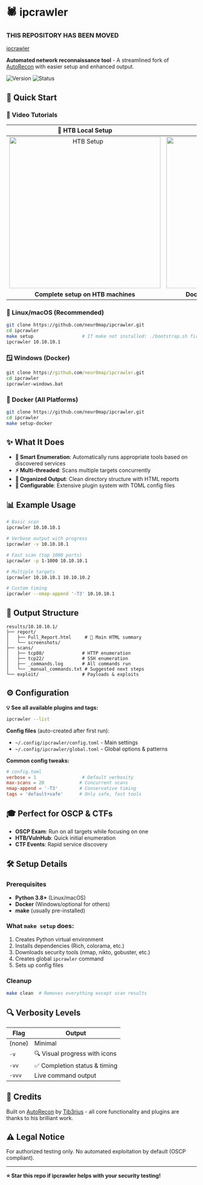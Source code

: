 # 🕷️ ipcrawler

### THIS REPOSITORY HAS BEEN MOVED
 [ipcrawler](https://github.com/neur0map/ipcrawler)

**Automated network reconnaissance tool** - A streamlined fork of [AutoRecon](https://github.com/Tib3rius/AutoRecon) with easier setup and enhanced output.

![Version](https://img.shields.io/badge/Version-v2.1.0-brightgreen) ![Status](https://img.shields.io/badge/Status-Stable-brightgreen)

## 🚀 Quick Start

### 🎥 Video Tutorials

<div align="center">

| **🐧 HTB Local Setup** | **🍎 Docker on macOS** |
|:--:|:--:|
| <a href="https://youtu.be/lBXAzpUrtlw" target="_blank"><img src="https://img.youtube.com/vi/lBXAzpUrtlw/maxresdefault.jpg" alt="HTB Setup" width="400"></a> | <a href="https://youtu.be/i6Y5Rn0--kA" target="_blank"><img src="https://img.youtube.com/vi/i6Y5Rn0--kA/maxresdefault.jpg" alt="macOS Setup" width="400"></a> |
| **Complete setup on HTB machines** | **Docker installation & usage on macOS** |

</div>

### 🐧 Linux/macOS (Recommended)
```bash
git clone https://github.com/neur0map/ipcrawler.git
cd ipcrawler
make setup                  # If make not installed: ./bootstrap.sh first
ipcrawler 10.10.10.1
```

### 🪟 Windows (Docker)
```cmd
git clone https://github.com/neur0map/ipcrawler.git
cd ipcrawler
ipcrawler-windows.bat
```

### 🐳 Docker (All Platforms)
```bash
git clone https://github.com/neur0map/ipcrawler.git
cd ipcrawler
make setup-docker
```

## ✨ What It Does

- **🎯 Smart Enumeration**: Automatically runs appropriate tools based on discovered services
- **⚡ Multi-threaded**: Scans multiple targets concurrently  
- **📁 Organized Output**: Clean directory structure with HTML reports
- **🔧 Configurable**: Extensive plugin system with TOML config files

## 📊 Example Usage

```bash
# Basic scan
ipcrawler 10.10.10.1

# Verbose output with progress
ipcrawler -v 10.10.10.1

# Fast scan (top 1000 ports)
ipcrawler -p 1-1000 10.10.10.1

# Multiple targets
ipcrawler 10.10.10.1 10.10.10.2

# Custom timing
ipcrawler --nmap-append '-T3' 10.10.10.1
```

## 📁 Output Structure

```
results/10.10.10.1/
├── report/
│   ├── Full_Report.html     # 🌟 Main HTML summary
│   └── screenshots/
├── scans/
│   ├── tcp80/              # HTTP enumeration
│   ├── tcp22/              # SSH enumeration
│   ├── _commands.log       # All commands run
│   └── _manual_commands.txt # Suggested next steps
└── exploit/                # Payloads & exploits
```

## ⚙️ Configuration

**💡 See all available plugins and tags:**
```bash
ipcrawler --list
```

**Config files** (auto-created after first run):
- `~/.config/ipcrawler/config.toml` - Main settings
- `~/.config/ipcrawler/global.toml` - Global options & patterns

**Common config tweaks:**
```toml
# config.toml
verbose = 1                 # Default verbosity
max-scans = 20             # Concurrent scans
nmap-append = '-T3'        # Conservative timing
tags = 'default+safe'      # Only safe, fast tools
```

## 🎓 Perfect for OSCP & CTFs

- **OSCP Exam**: Run on all targets while focusing on one
- **HTB/VulnHub**: Quick initial enumeration
- **CTF Events**: Rapid service discovery

## 🛠️ Setup Details

### Prerequisites
- **Python 3.8+** (Linux/macOS)
- **Docker** (Windows/optional for others)
- **make** (usually pre-installed)

### What `make setup` does:
1. Creates Python virtual environment
2. Installs dependencies (Rich, colorama, etc.)
3. Downloads security tools (nmap, nikto, gobuster, etc.)
4. Creates global `ipcrawler` command
5. Sets up config files

### Cleanup
```bash
make clean  # Removes everything except scan results
```

## 🔍 Verbosity Levels

| Flag | Output |
|------|--------|
| (none) | Minimal |
| `-v` | 🔍 Visual progress with icons |
| `-vv` | ✅ Completion status & timing |
| `-vvv` | Live command output |

## 🙏 Credits

Built on [AutoRecon](https://github.com/Tib3rius/AutoRecon) by [Tib3rius](https://github.com/Tib3rius) - all core functionality and plugins are thanks to his brilliant work.

## ⚠️ Legal Notice

For authorized testing only. No automated exploitation by default (OSCP compliant).

---

**⭐ Star this repo if ipcrawler helps with your security testing!**
